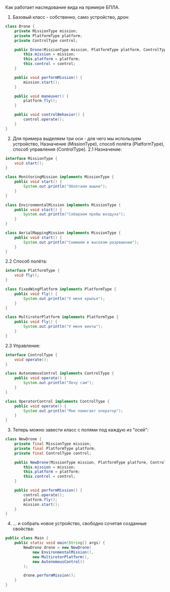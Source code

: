 Как работает наследование вида на примере БПЛА.

1. Базовый класс - собственно, само устройство, дрон:
```java
class Drone {
    private MissionType mission;
    private PlatformType platform;
    private ControlType control;

    public Drone(MissionType mission, PlatformType platform, ControlType control) {
        this.mission = mission;
        this.platform = platform;
        this.control = control;
    }

    public void performMission() {
        mission.start();
    }

    public void maneuver() {
        platform.fly();
    }

    public void controlBehavior() {
        control.operate();
    }
}
```

2. Для примера выделяем три оси - для чего мы используем устройство, Назначение (MissionType), способ полёта (PlatformType), способ управления (ControlType).
2.1 Назначение:
```java
interface MissionType {
    void start();
}

class MonitoringMission implements MissionType {
    public void start() {
        System.out.println("Облетаем вышки");
    }
}

class EnvironmentalMission implements MissionType {
    public void start() {
        System.out.println("Собираем пробы воздуха");
    }
}

class AerialMappingMission implements MissionType {
    public void start() {
        System.out.println("Снимаем в высоком разрешении");
    }
}
```
2.2 Способ полёта:
```java
interface PlatformType {
    void fly();
}

class FixedWingPlatform implements PlatformType {
    public void fly() {
        System.out.println("У меня крылья");
    }
}

class MultirotorPlatform implements PlatformType {
    public void fly() {
        System.out.println("У меня винты");
    }
}
```
2.3 Управление:
```java
interface ControlType {
    void operate();
}

class AutonomousControl implements ControlType {
    public void operate() {
        System.out.println("Лечу сам");
    }
}

class OperatorControl implements ControlType {
    public void operate() {
        System.out.println("Мне помогает оператор");
    }
}
```
3. Теперь можно завести класс с полями под каждую из "осей":
```java
class NewDrone {
    private final MissionType mission;
    private final PlatformType platform;
    private final ControlType control;

    public NewDrone(MissionType mission, PlatformType platform, ControlType control) {
        this.mission = mission;
        this.platform = platform;
        this.control = control;
    }

    public void performMission() {
        control.operate();
        platform.fly();
        mission.start();
    }
}
```
4. ... и собрать новое устройство, свободно сочетая созданные свойства:
```java
public class Main {
    public static void main(String[] args) {
        NewDrone drone = new NewDrone(
            new EnvironmentalMission(),
            new MultirotorPlatform(),
            new AutonomousControl()
        );

        drone.performMission();
    }
}

```
